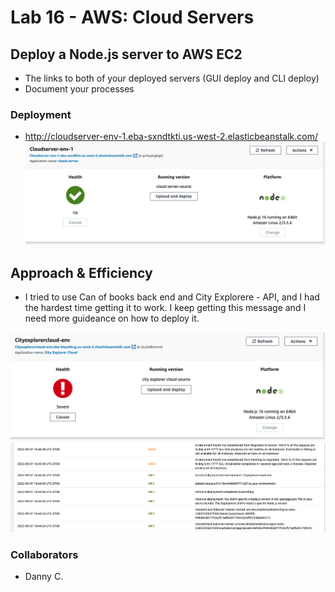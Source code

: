 # Lab 16 - AWS: Cloud Servers 

## Deploy a Node.js server to AWS EC2

- The links to both of your deployed servers (GUI deploy and CLI deploy)
- Document your processes

### Deployment

- <http://cloudserver-env-1.eba-sxndtkti.us-west-2.elasticbeanstalk.com/>
![successfully-deployed](./successfulldeploy.png)




## Approach & Efficiency
- I tried to use Can of books back end and City Explorere - API, and  I had the hardest time getting it to work. I keep getting this message and I need more guideance on how to deploy it. 

![HealthAWS](./awshealth.png)
![AWS](./aws.png)

### Collaborators
 - Danny C.
